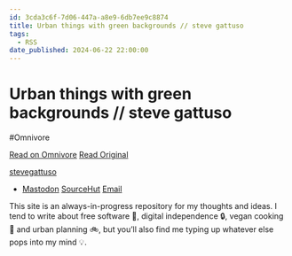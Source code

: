 ```yaml
---
id: 3cda3c6f-7d06-447a-a8e9-6db7ee9c8874
title: Urban things with green backgrounds // steve gattuso
tags:
  - RSS
date_published: 2024-06-22 22:00:00
---
```


# Urban things with green backgrounds // steve gattuso
#Omnivore

[Read on Omnivore](https://omnivore.app/me/urban-things-with-green-backgrounds-steve-gattuso-19045e8d8a5)
[Read Original](https://www.stevegattuso.me/2024/06/23/urban-green.html)



[stevegattuso](https:&#x2F;&#x2F;www.stevegattuso.me&#x2F;)

* [Mastodon](https:&#x2F;&#x2F;merveilles.town&#x2F;@vesto) [SourceHut](https:&#x2F;&#x2F;git.sr.ht&#x2F;~vesto) [Email](mailto:steve@stevegattuso.me)

 This site is an always-in-progress repository for my thoughts and ideas. I tend to write about free software 💾, digital independence 🔒, vegan cooking 🫘 and urban planning 🚲, but you’ll also find me typing up whatever else pops into my mind 💡.